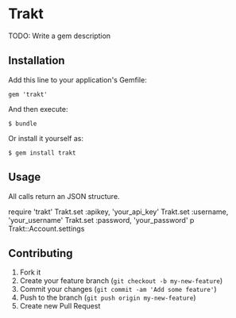# Trakt

TODO: Write a gem description

## Installation

Add this line to your application's Gemfile:

    gem 'trakt'

And then execute:

    $ bundle

Or install it yourself as:

    $ gem install trakt

## Usage

All calls return an JSON structure.

require 'trakt'
Trakt.set :apikey, 'your_api_key'
Trakt.set :username, 'your_username'
Trakt.set :password, 'your_password'
p Trakt::Account.settings


## Contributing

1. Fork it
2. Create your feature branch (`git checkout -b my-new-feature`)
3. Commit your changes (`git commit -am 'Add some feature'`)
4. Push to the branch (`git push origin my-new-feature`)
5. Create new Pull Request
